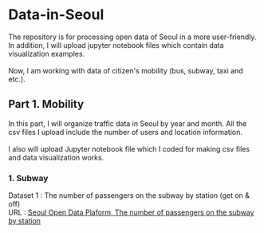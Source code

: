 # Data-in-Seoul
The repository is for processing open data of Seoul in a more user-friendly. In addition, I will upload jupyter notebook files which contain data visualization examples.<br /><br />
Now, I am working with data of citizen's mobility (bus, subway, taxi and etc.).


## Part 1. Mobility

In this part, I will organize traffic data in Seoul by year and month. All the csv files I upload include the number of users and location information.<br /><br />
I also will upload Jupyter notebook file which I coded for making csv files and data visualization works.


### 1. Subway

Dataset 1 : The number of passengers on the subway by station (get on & off) <br />
URL : [Seoul Open Data Plaform, The number of passengers on the subway by station](https://data.seoul.go.kr/dataList/datasetView.do?infId=OA-12914&srvType=S&serviceKind=1&currentPageNo=1)

